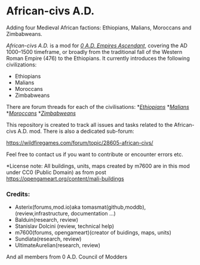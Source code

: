# African-civs A.D.
Adding four Medieval African factions: Ethiopians, Malians, Moroccans and Zimbabweans. 

*African-civs A.D.* is a mod for [*0 A.D. Empires Ascendant*](https://play0ad.com/), covering the AD 1000–1500 timeframe, or broadly from the traditional fall of the Western Roman Empire (476) to the Ethiopians. It currently introduces the following civilizations:
* Ethiopians
* Malians
* Moroccans
* Zimbabweans


There are forum threads for each of the civilisations:
*[*Ethiopians*](https://wildfiregames.com/forum/topic/28294-civ-ethiopians/)
*[*Malians*](https://wildfiregames.com/forum/topic/28138-civ-malians/)
*[*Moroccans*](https://wildfiregames.com/forum/topic/28353-civ-moroccans/)
*[*Zimbabweans*](https://wildfiregames.com/forum/topic/28328-civ-zimbabweans/)

This repository is created to track all issues and tasks related to the African-civs A.D. mod.
There is also a dedicated sub-forum:

https://wildfiregames.com/forum/topic/28605-african-civs/

Feel free to contact us if you want to contribute or encounter errors etc.

*License note: All buildings, units, maps created by m7600 are in this mod under CC0 (Public Domain) as from post https://opengameart.org/content/mali-buildings

### Credits:
* Asterix(forums,mod.io)aka tomasmat(github,moddb), (review,infrastructure, documentation ...)
* Balduin(research, review)
* Stanislav Dolcini (review, technical help)
* m7600(forums, opengameart)(creator of buidings, maps, units)
* Sundiata(research, review)
* UltimateAurelian(research, review)

And all members from 0 A.D. Council of Modders

